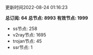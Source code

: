 更新时间2022-08-24 01:16:23

**总订阅: 64**
**总节点: 8993**
**有效节点: 1999**
- ss节点: 258
- v2ray节点: 1695
- trojan节点: 45
- ssr节点: 1
